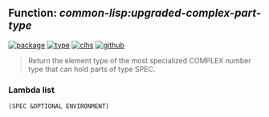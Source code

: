 ## Function: ***common-lisp:upgraded-complex-part-type***
[![package](https://img.shields.io/badge/Package-COMMON--LISP-5f9ea0.svg?style=social&colorA=999999)](../) [![type](https://img.shields.io/badge/Type-Function-5f9ea0.svg?style=social&colorA=999999)](../#function) [![clhs](https://img.shields.io/badge/CLHS-UPGRADED--COMPLEX--PART--TYPE-5f9ea0.svg?style=social&colorA=999999)](http://www.lispworks.com/documentation/HyperSpec/Body/f_upgrad.htm) [![github](https://img.shields.io/badge/GitHub-View_the_source-5f9ea0.svg?style=social&colorA=999999&logo=github)](https://github.com/sbcl/sbcl/blob/master/src/compiler/generic/vm-type.lisp/) 

> Return the element type of the most specialized COMPLEX number type that
> can hold parts of type SPEC.

### Lambda list
```
(SPEC &OPTIONAL ENVIRONMENT)
```
